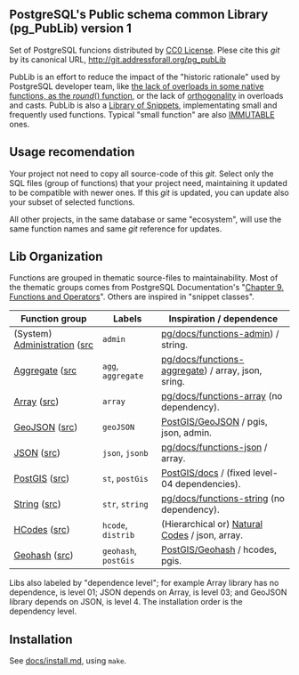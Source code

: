 ## PostgreSQL's Public schema common Library (pg_PubLib) version 1

Set of PostgreSQL funcions distributed by [CC0 License](https://creativecommons.org/publicdomain/zero/1.0/).
Plese cite this *git* by its canonical URL, http://git.addressforall.org/pg_pubLib

PubLib is an effort to reduce the impact of the "historic rationale" used by PostgreSQL developer team,
like [the lack of overloads in some native functions, as the *round*() function](https://stackoverflow.com/a/20934099/287948),
or the lack of [orthogonality](https://en.wikipedia.org/wiki/Orthogonal_instruction_set) in overloads and casts.
PubLib is also a [Library of Snippets](https://wiki.postgresql.org/wiki/Category:Library_Snippets),
implementating small and frequently used functions.
Typical  "small function" are also [IMMUTABLE](https://www.postgresql.org/docs/current/xfunc-volatility.html) ones.

## Usage recomendation

Your project not need to copy all source-code of this *git*. Select only the SQL files (group of functions) that your project need, maintaining it updated to be compatible with newer ones. If this *git* is updated, you can update also your subset of selected functions.  

All other projects, in the same database or same "ecosystem", will use the same function names and same *git* reference for updates.

## Lib Organization

Functions are grouped in thematic source-files to maintainability.
Most of the thematic groups comes from PostgreSQL Documentation's "[Chapter 9. Functions and Operators](https://www.postgresql.org/docs/current/functions.html)". Others are inspired in "snippet classes".<!-- pending src/pubLib01py-string.sql-->

Function group         | Labels | Inspiration / dependence
-----------------------|--------------|------------
(System) [Administration](docs/admin.md) ([src](src/pubLib03-admin.sql)  |  `admin`     |  [pg/docs/functions-admin](https://www.postgresql.org/docs/current/functions-admin.html)) / string.
[Aggregate](docs/aggregate.md) ([src](src/pubLib04-aggregate.sql)  |  `agg`, `aggregate`     |  [pg/docs/functions-aggregate](https://www.postgresql.org/docs/current/functions-aggregate.html)) / array, json, sring.
[Array](docs/array.md) ([src](src/pubLib01-array.sql))  |  `array`     |  [pg/docs/functions-array](https://www.postgresql.org/docs/current/functions-array.html) (no dependency).
[GeoJSON](docs/pgis-geoJSON.md) ([src](src/pubLib06pgis-geoJSON.sql))  |  `geoJSON`     |  [PostGIS/GeoJSON](https://postgis.net/docs/ST_GeomFromGeoJSON.html) / pgis, json, admin.
[JSON](docs/json.md) ([src](src/pubLib03-json.sql))  |  `json`, `jsonb`     |  [pg/docs/functions-json](https://www.postgresql.org/docs/current/functions-admin.html) / array.
[PostGIS](docs/pgis-extraSRID.md) ([src](src/pubLib05pgis-extraSRID.sql))  |  `st`, `postGis`     |  [PostGIS/docs](https://postgis.net/docs/reference.html) / (fixed level-04 dependencies).
[String](docs/string.md) ([src](src/pubLib01-string.sql))  |  `str`, `string`     |  [pg/docs/functions-string](https://www.postgresql.org/docs/current/functions-string.html) (no dependency).
[HCodes](docs/hcode-distrib.md) ([src](src/pubLib05hcode-distrib.sql)) | `hcode`, `distrib` |  (Hierarchical or) [Natural Codes](http://addressforall.org/_foundations/art1.pdf) / json, array.
[Geohash](docs/pgis-geohash.md) ([src](src/pubLib05pgis-geohash.sql)) | `geohash`, `postGis` | [PostGIS/Geohash](https://postgis.net/docs/ST_GeoHash.html) / hcodes, pgis.

Libs also labeled by "dependence level"; for example Array library has no dependence, is level 01; JSON depends on Array, is level 03; and GeoJSON library depends on JSON, is level 4. The installation order is the dependency level.

## Installation

See [docs/install.md](/docs/install.md), using `make`.
